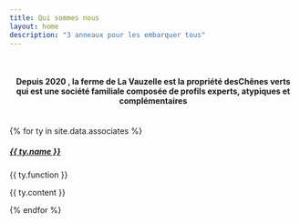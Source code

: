 ```yaml
---
title: Qui sommes nous
layout: home
description: "3 anneaux pour les embarquer tous"
---
```

<br>
<h4 style="text-align: center;">Depuis <span class="badge bg-success">2020</span>
, la ferme de La Vauzelle est la propriété des<span class="badge bg-success">Chênes verts</span> qui est une société familiale composée de profils <span class="badge bg-success">experts, atypiques et complémentaires</span></h4>
<br>
<div class="row">
    {% for ty in site.data.associates %}
    <div class="col d-flex justify-content-center">
        <div class="card" style="width: 14rem;">
            <img src="{{ ty.image }}" class="card-img-top" alt="">
            <div class="card-body">
                <a href="{{ ty.link }}"><h5 class="card-title">{{ ty.name }}</h5></a>
                <p class="card-title">{{ ty.function }}</p>
                <p class="card-text">{{ ty.content }}</p>
            </div>
        </div>
    </div>
    {% endfor %}
</div>